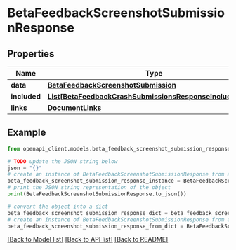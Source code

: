 # BetaFeedbackScreenshotSubmissionResponse


## Properties

Name | Type | Description | Notes
------------ | ------------- | ------------- | -------------
**data** | [**BetaFeedbackScreenshotSubmission**](BetaFeedbackScreenshotSubmission.md) |  | 
**included** | [**List[BetaFeedbackCrashSubmissionsResponseIncludedInner]**](BetaFeedbackCrashSubmissionsResponseIncludedInner.md) |  | [optional] 
**links** | [**DocumentLinks**](DocumentLinks.md) |  | 

## Example

```python
from openapi_client.models.beta_feedback_screenshot_submission_response import BetaFeedbackScreenshotSubmissionResponse

# TODO update the JSON string below
json = "{}"
# create an instance of BetaFeedbackScreenshotSubmissionResponse from a JSON string
beta_feedback_screenshot_submission_response_instance = BetaFeedbackScreenshotSubmissionResponse.from_json(json)
# print the JSON string representation of the object
print(BetaFeedbackScreenshotSubmissionResponse.to_json())

# convert the object into a dict
beta_feedback_screenshot_submission_response_dict = beta_feedback_screenshot_submission_response_instance.to_dict()
# create an instance of BetaFeedbackScreenshotSubmissionResponse from a dict
beta_feedback_screenshot_submission_response_from_dict = BetaFeedbackScreenshotSubmissionResponse.from_dict(beta_feedback_screenshot_submission_response_dict)
```
[[Back to Model list]](../README.md#documentation-for-models) [[Back to API list]](../README.md#documentation-for-api-endpoints) [[Back to README]](../README.md)


